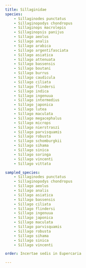 ```yaml
---
title: Sillaginidae
species:
    - Sillaginodes punctatus
    - Sillaginopodys chondropus
    - Sillaginops macrolepis
    - Sillaginopsis panijus
    - Sillago aeolus
    - Sillago analis
    - Sillago arabica
    - Sillago argentifasciata
    - Sillago asiatica
    - Sillago attenuata
    - Sillago bassensis
    - Sillago boutani
    - Sillago burrus
    - Sillago caudicula
    - Sillago ciliata
    - Sillago flindersi
    - Sillago indica
    - Sillago ingenuua
    - Sillago intermedius
    - Sillago japonica
    - Sillago lutea
    - Sillago maculata
    - Sillago megacephalus
    - Sillago microps
    - Sillago nierstraszi
    - Sillago parvisquamis
    - Sillago robusta
    - Sillago schomburgkii
    - Sillago sihama
    - Sillago sinica
    - Sillago soringa
    - Sillago vincenti
    - Sillago vittata

sampled_species:
    - Sillaginodes punctatus
    - Sillaginopodys chondropus
    - Sillago aeolus
    - Sillago analis
    - Sillago asiatica
    - Sillago bassensis
    - Sillago ciliata
    - Sillago flindersi
    - Sillago ingenuua
    - Sillago japonica
    - Sillago maculata
    - Sillago parvisquamis
    - Sillago robusta
    - Sillago sihama
    - Sillago sinica
    - Sillago vincenti

order: Incertae sedis in Eupercaria

---
```

